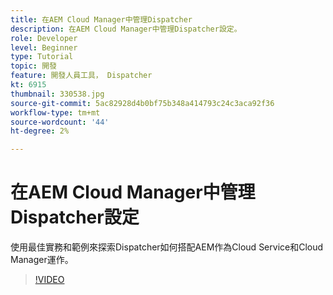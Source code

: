 ```yaml
---
title: 在AEM Cloud Manager中管理Dispatcher
description: 在AEM Cloud Manager中管理Dispatcher設定。
role: Developer
level: Beginner
type: Tutorial
topic: 開發
feature: 開發人員工具， Dispatcher
kt: 6915
thumbnail: 330538.jpg
source-git-commit: 5ac82928d4b0bf75b348a414793c24c3aca92f36
workflow-type: tm+mt
source-wordcount: '44'
ht-degree: 2%

---
```



# 在AEM Cloud Manager中管理Dispatcher設定

使用最佳實務和範例來探索Dispatcher如何搭配AEM作為Cloud Service和Cloud Manager運作。

>[!VIDEO](https://video.tv.adobe.com/v/330538/?quality=12&learn=on)